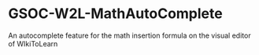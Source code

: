 # GSOC-W2L-MathAutoComplete
An autocomplete feature for the math insertion formula on the visual editor of WIkiToLearn
